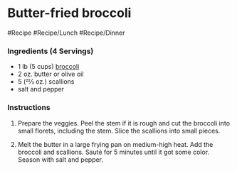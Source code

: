 
# Butter-fried broccoli

#Recipe 
#Recipe/Lunch #Recipe/Dinner

### Ingredients (4 Servings)

-   1 lb (5 cups) [broccoli](https://www.dietdoctor.com/nutrition/broccoli)
-   2 oz. butter or olive oil
-   5 (22⁄3 oz.) scallions
-   salt and pepper

### Instructions

1.  Prepare the veggies. Peel the stem if it is rough and cut the broccoli into small florets, including the stem. Slice the scallions into small pieces.
    
2.  Melt the butter in a large frying pan on medium-high heat. Add the broccoli and scallions. Sauté for 5 minutes until it got some color. Season with salt and pepper.